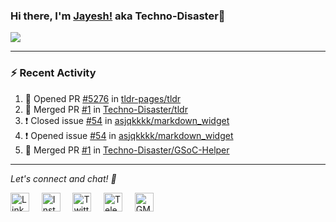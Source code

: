 ### Hi there, I'm [Jayesh!](https://technodisaster.wtf) aka Techno-Disaster👋

<a href="https://github.com/anuraghazra/github-readme-stats">
  <img align="center" src="https://github-readme-stats.vercel.app/api?username=Techno-Disaster&show_icons=true&include_all_commits=true&theme=default&count_private=true" />
</a>

---

### :zap: Recent Activity

<!--START_SECTION:activity-->
1. 💪 Opened PR [#5276](https://github.com//tldr-pages/tldr/pull/5276) in [tldr-pages/tldr](https://github.com//tldr-pages/tldr)
2. 🎉 Merged PR [#1](https://github.com//Techno-Disaster/tldr/pull/1) in [Techno-Disaster/tldr](https://github.com//Techno-Disaster/tldr)
3. ❗️ Closed issue [#54](https://github.com//asjqkkkk/markdown_widget/issues/54) in [asjqkkkk/markdown_widget](https://github.com//asjqkkkk/markdown_widget)
4. ❗️ Opened issue [#54](https://github.com//asjqkkkk/markdown_widget/issues/54) in [asjqkkkk/markdown_widget](https://github.com//asjqkkkk/markdown_widget)
5. 🎉 Merged PR [#1](https://github.com//Techno-Disaster/GSoC-Helper/pull/1) in [Techno-Disaster/GSoC-Helper](https://github.com//Techno-Disaster/GSoC-Helper)
<!--END_SECTION:activity-->






---

<i> Let's connect and chat! :incoming_envelope: </i>

<a href="https://www.linkedin.com/in/techno_disaster"><img src="https://cdn.jsdelivr.net/npm/simple-icons@v3/icons/linkedin.svg" width="30px" alt="LinkedIn"></a> &nbsp; &nbsp;
<a href="https://instagram.com/techno_disaster"><img src="https://cdn.jsdelivr.net/npm/simple-icons@v3/icons/instagram.svg" width="30px" alt="Instagram"></a> &nbsp; &nbsp;
<a href="https://twitter.com/techno_disaster"><img src="https://cdn.jsdelivr.net/npm/simple-icons@v3/icons/twitter.svg" width="30px" alt="Twitter"></a> &nbsp; &nbsp;
<a href="https://t.me/techno_disaster"><img src="https://cdn.jsdelivr.net/npm/simple-icons@v3/icons/telegram.svg" width="30px" alt="Telegram"></a> &nbsp; &nbsp;
<a href="mailto:nirvejayesh@gmail.com"><img src="https://cdn.jsdelivr.net/npm/simple-icons@v3/icons/gmail.svg" width="30px" alt="GMail"></a> &nbsp; &nbsp;

